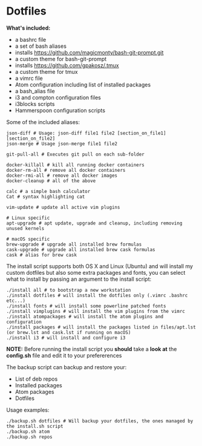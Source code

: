 # Dotfiles

**What's included:**
- a bashrc file
- a set of bash aliases
- installs https://github.com/magicmonty/bash-git-prompt.git
- a custom theme for bash-git-prompt
- installs https://github.com/gpakosz/.tmux
- a custom theme for tmux
- a vimrc file
- Atom configuration including list of installed packages
- a bash_alias file
- i3 and compton configuration files
- i3blocks scripts
- Hammerspoon configuration scripts

Some of the included aliases:
```
json-diff # Usage: json-diff file1 file2 [section_on_file1] [section_on_file2]
json-merge # Usage json-merge file1 file2

git-pull-all # Executes git pull on each sub-folder

docker-killall # kill all running docker containers
docker-rm-all # remove all docker containers
docker-rmi-all # remove all docker images
docker-cleanup # all of the above

calc # a simple bash calculator
Cat # syntax highlighting cat

vim-update # update all active vim plugins

# Linux specific
apt-upgrade # apt update, upgrade and cleanup, including removing unused kernels

# macOS specific
brew-upgrade # upgrade all installed brew formulas
cask-upgrade # upgrade all installed brew cask formulas
cask # alias for brew cask
```

The install script supports both OS X and Linux (Ubuntu) and will install my custom dotfiles but also some extra packages and fonts, you can select what to install by passing an argument to the install script:
```
./install all # to bootstrap a new workstation
./install dotfiles # will install the dotfiles only (.vimrc .bashrc etc...)
./install fonts # will install some powerline patched fonts
./install vimplugins # will install the vim plugins from the vimrc
./install atompackages # will install the atom plugins and configuration
./install packages # will install the packages listed in files/apt.lst (or brew.lst and cask.lst if running on macOS)
./install i3 # will install and configure i3
```

**NOTE:** Before running the install script you **should** take a **look at** the **config.sh** file and edit it to your prefererences

The backup script can backup and restore your:
- List of deb repos
- Installed packages
- Atom packages
- Dotfiles

Usage examples:
```
./backup.sh dotfiles # Will backup your dotfiles, the ones managed by the install.sh script
./backup.sh atom
./backup.sh repos
```
